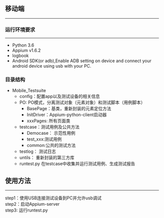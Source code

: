## 移动端
-----------------

### 运行环境要求
-----------------
- Python 3.6
- Appium v1.6.2
- logbook
- Android SDK(or adb),Enable ADB setting on device and connect your android device using usb with your PC.

### 目录结构
* Mobile_Testsuite <br>
    * config：配置app以及测试设备的相关信息
    * PO: PO模式，分离测试对象（元素对象）和测试脚本（用例脚本）
        * BasePage：基类，重新封装的元素定位方法
        * InitDriver：Appium-python-client启动器
        * xxxPages: 所有页面类
    * testcase：测试用例及公共方法
        * Democase： 示范性用例
        * test_xxx:测试用例
        * common:公共的测试方法
    * testlog： 测试日志
    * untils： 重新封装的第三方库
    * runtest.py 在testcase中收集并运行测试用例、生成测试报告

## 使用方法
-----------------
> 
step1：使用USB连接测试设备到PC并允许usb调试 <br>
step2：启动Appium-server <br>
step3: 运行runtest.py <br>
